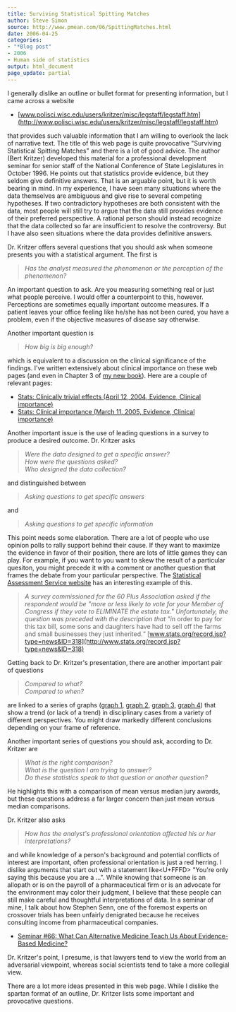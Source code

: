 ```yaml
---
title: Surviving Statistical Spitting Matches
author: Steve Simon
source: http://www.pmean.com/06/SpittingMatches.html
date: 2006-04-25
categories:
- "*Blog post"
- 2006
- Human side of statistics
output: html_document
page_update: partial
---
```


I generally dislike an outline or bullet format for presenting
information, but I came across a website

-   [www.polisci.wisc.edu/users/kritzer/misc/legstaff/legstaff.htm](http://www.polisci.wisc.edu/users/kritzer/misc/legstaff/legstaff.htm)

that provides such valuable information that I am willing to overlook
the lack of narrative text. The title of this web page is quite
provocative "Surviving Statistical Spitting Matches" and there is a
lot of good advice. The author (Bert Kritzer) developed this material
for a professional development seminar for senior staff of the National
Conference of State Legislatures in October 1996. He points out that
statistics provide evidence, but they seldom give definitive answers.
That is an arguable point, but it is worth bearing in mind. In my
experience, I have seen many situations where the data themselves are
ambiguous and give rise to several competing hypotheses. If two
contradictory hypotheses are both consistent with the data, most people
will still try to argue that the data still provides evidence of their
preferred perspective. A rational person should instead recognize that
the data collected so far are insufficient to resolve the controversy.
But I have also seen situations where the data provides definitive
answers.

Dr. Kritzer offers several questions that you should ask when someone
presents you with a statistical argument. The first is

> *Has the analyst measured the phenomenon or the perception of the
> phenomenon?*

An important question to ask. Are you measuring something real or just
what people perceive. I would offer a counterpoint to this, however.
Perceptions are sometimes equally important outcome measures. If a
patient leaves your office feeling like he/she has not been cured, you
have a problem, even if the objective measures of disease say otherwise.

Another important question is

> *How big is big enough?*

which is equivalent to a discussion on the clinical significance of the
findings. I've written extensively about clinical importance on these
web pages (and even in Chapter 3 of [my new book](../evidence.asp)).
Here are a couple of relevant pages:

-   [Stats: Clinically trivial effects (April 12, 2004, Evidence,
    Clinical
    importance)](http://www.pmean.com/weblog2004/ClinicallyTrivial.html)
-   [Stats: Clinical importance (March 11, 2005, Evidence, Clinical
    importance)](http://www.pmean.com/weblog2005/ClinicalImportance.html)

Another important issue is the use of leading questions in a survey to
produce a desired outcome. Dr. Kritzer asks

> *Were the data designed to get a specific answer?\
> How were the questions asked?\
> Who designed the data collection?*

and distinguished between

> *Asking questions to get specific answers*

and

> *Asking questions to get specific information*

This point needs some elaboration. There are a lot of people who use
opinion polls to rally support behind their cause. If they want to
maximize the evidence in favor of their position, there are lots of
little games they can play. For example, if you want to you want to skew
the result of a particular quesiton, you might precede it with a comment
or another question that frames the debate from your particular
perspective. The [Statistical Assessment Service
website](http://www.stats.org/index.jsp) has an interesting example of
this.

> *A survey commissioned for the 60 Plus Association asked if the
> respondent would be "*more or less likely to vote for your Member of
> Congress if they vote to ELIMINATE the estate tax.*" Unfortunately,
> the question was preceded with the description that "i*n order to pay
> for this tax bill, some sons and daughters have had to sell off the
> farms and small businesses they just inherited.*"*
> [www.stats.org/record.jsp?type=news&ID=318](http://www.stats.org/record.jsp?type=news&ID=318)

Getting back to Dr. Kritzer's presentation, there are another important
pair of questions

> *Compared to what?\
> Compared to when?*

are linked to a series of graphs ([graph
1](http://www.polisci.wisc.edu/users/kritzer/misc/legstaff/nj1.jpg),
[graph
2](http://www.polisci.wisc.edu/users/kritzer/misc/legstaff/nj2.jpg),
[graph
3](http://www.polisci.wisc.edu/users/kritzer/misc/legstaff/nj3.jpg),
[graph
4](http://www.polisci.wisc.edu/users/kritzer/misc/legstaff/nj4.jpg))
that show a trend (or lack of a trend) in disciplinary cases from a
variety of different perspectives. You might draw markedly different
conclusions depending on your frame of reference.

Another important series of questions you should ask, according to Dr.
Kritzer are

> *What is the right comparison?\
> What is the question I am trying to answer?\
> Do these statistics speak to that question or another question?*

He highlights this with a comparison of mean versus median jury awards,
but these questions address a far larger concern than just mean versus
median comparisons.

Dr. Kritzer also asks

> *How has the analyst's professional orientation affected his or her
> interpretations?*

and while knowledge of a person's background and potential conflicts of
interest are important, often professional orientation is just a red
herring. I dislike arguments that start out with a statement like<U+FFFD>
"You're only saying this because you are a \...". While knowing that
someone is an allopath or is on the payroll of a pharmaceutical firm or
is an advocate for the environment may color their judgment, I believe
that these people can still make careful and thoughtful interpretations
of data. In a seminar of mine, I talk about how Stephen Senn, one of the
foremost experts on crossover trials has been unfairly denigrated
because he receives consulting income from pharmaceutical companies.

-   [Seminar \#66: What Can Alternative Medicine Teach Us About
    Evidence-Based Medicine?](../training/hand66.asp)

Dr. Kritzer's point, I presume, is that lawyers tend to view the world
from an adversarial viewpoint, whereas social scientists tend to take a
more collegial view.

There are a lot more ideas presented in this web page. While I dislike
the spartan format of an outline, Dr. Kritzer lists some important and
provocative questions.
